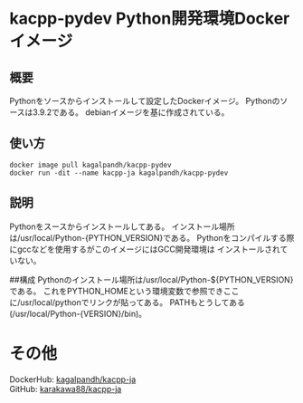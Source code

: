 # kacpp-pydev Python開発環境Dockerイメージ

## 概要
Pythonをソースからインストールして設定したDockerイメージ。
Pythonのソースは3.9.2である。
debianイメージを基に作成されている。

## 使い方
```shell
docker image pull kagalpandh/kacpp-pydev
docker run -dit --name kacpp-ja kagalpandh/kacpp-pydev
```

## 説明
Pythonをスースからインストールしてある。
インストール場所は/usr/local/Python-{PYTHON_VERSION}である。
Pythonをコンパイルする際にgccなどを使用するがこのイメージにはGCC開発環境は
インストールされていない。

##構成
Pythonのインストール場所は/usr/local/Python-${PYTHON_VERSION}である。
これをPYTHON_HOMEという環境変数で参照できここに/usr/local/pythonでリンクが貼ってある。
PATHもとうしてある(/usr/local/Python-{VERSION}/bin)。

# その他
DockerHub: [kagalpandh/kacpp-ja](https://hub.docker.com/repository/docker/kagalpandh/kacpp-gccdev)<br />
GitHub: [karakawa88/kacpp-ja](https://github.com/karakawa88/kacpp-ja)


